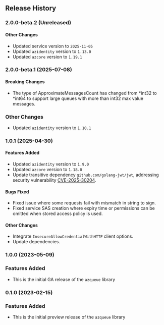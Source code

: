 ## Release History

### 2.0.0-beta.2 (Unreleased)

#### Other Changes
* Updated service version to `2025-11-05`
* Updated `azidentity` version to `1.13.0`
* Updated `azcore` version to `1.19.1`

### 2.0.0-beta.1 (2025-07-08)

#### Breaking Changes
* The type of ApproximateMessagesCount has changed from *int32 to *int64 to support large queues with more than int32 max value messages.

### Other Changes
* Updated `azidentity` version to `1.10.1`

### 1.0.1 (2025-04-30)

#### Features Added
* Updated `azidentity` version to `1.9.0`
* Updated `azcore` version to `1.18.0`
* Update transitive dependency `github.com/golang-jwt/jwt`, addressing security vulnerability [CVE-2025-30204](https://cve.mitre.org/cgi-bin/cvename.cgi?name=CVE-2025-30204).

#### Bugs Fixed
* Fixed issue where some requests fail with mismatch in string to sign.
* Fixed service SAS creation where expiry time or permissions can be omitted when stored access policy is used.

#### Other Changes
* Integrate `InsecureAllowCredentialWithHTTP` client options.
* Update dependencies.

### 1.0.0 (2023-05-09)

### Features Added

* This is the initial GA release of the `azqueue` library


### 0.1.0 (2023-02-15)

### Features Added

* This is the initial preview release of the `azqueue` library
